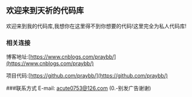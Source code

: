 ## 欢迎来到天祈的代码库

欢迎来到我的代码库,我想你在这里得不到你想要的代码!这里完全为私人代码库!

### 相关连接
博客地址:[https://www.cnblogs.com/praybb/](https://www.cnblogs.com/praybb/)

项目代码:[https://github.com/praybb/](https://github.com/praybb/)

###联系方式
E-mail: acute0753@126.com (0.-别发广告谢谢)


